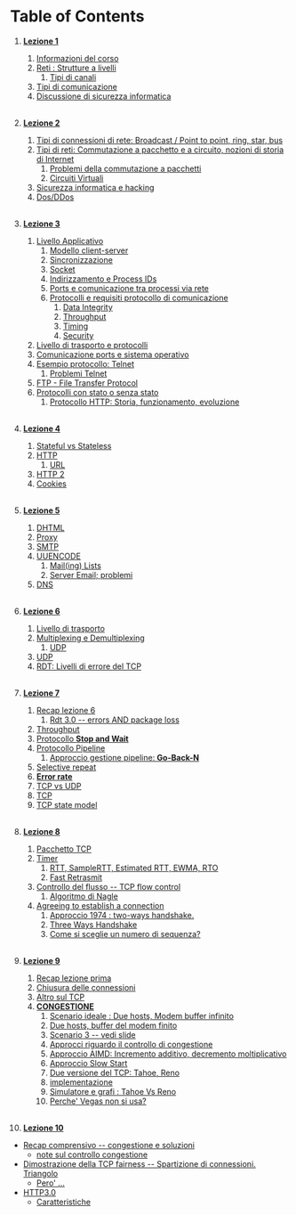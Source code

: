 # Table of Contents

1. [**Lezione 1**](01_04-03-24_reti.md#1-lezione----reti---04-03-24)
   1. [Informazioni del corso](01_04-03-24_reti.md#informazioni-del-corso)
   2. [Reti : Strutture a livelli](01_04-03-24_reti.md#reti--struttura-a-livelli)
      1. [Tipi di canali](01_04-03-24_reti.md#tipi-di-canali)
   3. [Tipi di comunicazione](01_04-03-24_reti.md#tipi-di-comunicazione)
   4. [Discussione di sicurezza informatica](01_04-03-24_reti.md#discussione-di-sicurezza-informatica)<br><br>

2. [**Lezione 2**](02_06-03-24_reti.md#2-lezione---reti-di-calcolatori)
   1. [Tipi di connessioni di rete: Broadcast / Point to point, ring, star, bus](02_06-03-24_reti.md#tipi-di-connessioni-di-rete)
   2. [Tipi di reti: Commutazione a pacchetto e a circuito, nozioni di storia di Internet](02_06-03-24_reti.md#tipi-di-reti)
      1. [Problemi della commutazione a pacchetti](02_06-03-24_reti.md#problemi-della-commutazione-a-pacchetti)
      2. [Circuiti Virtuali](02_06-03-24_reti.md#circuito-virtuale)
   3. [Sicurezza informatica e hacking](02_06-03-24_reti.md#sicurezza)
   4. [Dos/DDos](02_06-03-24_reti.md#attacco-dos)<br><br>
   
3. [**Lezione 3**](03_11-03-24_reti.md#3-lezione----reti)  
   1. [Livello Applicativo](03_11-03-24_reti.md#livello-applicativo)
      1. [Modello client-server](03_11-03-24_reti.md#modello-client---server)
      2. [Sincronizzazione](03_11-03-24_reti.md#sincronizzazione)
      3. [Socket](03_11-03-24_reti.md#socket)
      4. [Indirizzamento e Process IDs](03_11-03-24_reti.md#indirizzamento-e-process-ids)
      5. [Ports e comunicazione tra processi via rete](03_11-03-24_reti.md#ports-e-comunicazione-tra-processi-su-macchine-diverse-collegate-via-rete)
      6. [Protocolli e requisiti protocollo di comunicazione](03_11-03-24_reti.md#protocolli-e-requisiti-del-protocollo-di-comunicazione)
         1. [Data Integrity](03_11-03-24_reti.md#data-integrity)
         2. [Throughput](03_11-03-24_reti.md#throughput)
         3. [Timing](03_11-03-24_reti.md#timing)
         4. [Security](03_11-03-24_reti.md#sicurezza)
   2. [Livello di trasporto e protocolli](03_11-03-24_reti.md#livello-di-trasporto-e-protocolli)
   3. [Comunicazione ports e sistema operativo](03_11-03-24_reti.md#comunicazione-ports-e-sistema-operativo)
   4. [Esempio protocollo: Telnet](03_11-03-24_reti.md#esempio-di-protocollo-telnet)
      1. [Problemi Telnet](03_11-03-24_reti.md#problemi-telnet)
   5. [FTP - File Transfer Protocol](03_11-03-24_reti.md#ftp----file-transfer-protocol)
   6. [Protocolli con stato o senza stato](03_11-03-24_reti.md#protocolli-con-stato-o-senza-stato)
      1. [Protocollo HTTP: Storia, funzionamento, evoluzione](03_11-03-24_reti.md#protocollo-http-storia-funzionamento-evoluzione)<br><br>

4. [**Lezione 4**](04_15-03-24_reti.md#4-lezione----reti-di-calcolatori)
   1. [Stateful vs Stateless](04_15-03-24_reti.md#stateful-vs-stateless)
   2. [HTTP](04_15-03-24_reti.md#http)
       1. [URL](04_15-03-24_reti.md#url)
   3. [HTTP 2](04_15-03-24_reti.md#http-2)
   4. [Cookies](04_15-03-24_reti.md#cookies)<br><br>

5. [**Lezione 5**](05_18-03-24_reti.md#5-lezione----reti-di-calcolatori)
   1. [DHTML](05_18-03-24_reti.md#dhtml)
   2. [Proxy](05_18-03-24_reti.md#proxy)
   3. [SMTP](05_18-03-24_reti.md#smtp)
   4. [UUENCODE](05_18-03-24_reti.md#uuencode)
      1. [Mail(ing) Lists](05_18-03-24_reti.md#mailing-lists)
      2. [Server Email; problemi](05_18-03-24_reti.md#server-email-problemi)
   5. [DNS](05_18-03-24_reti.md#dns)<br><br>

6. [**Lezione 6**](06_22-03-24_reti.md#6-lezione----reti-di-calcolatori)
   1. [Livello di trasporto](06_22-03-24_reti.md#livello-di-trasporto)
   2. [Multiplexing e Demultiplexing](06_22-03-24_reti.md#multiplexing-e-demultiplexing)
      1. [UDP](06_22-03-24_reti.md#udp)
   3. [UDP](06_22-03-24_reti.md#udp)
   4. [RDT: Livelli di errore del TCP](06_22-03-24_reti.md#rdt-livelli-di-errore-del-tcp)<br><br>

7. [**Lezione 7**](07_04-03-24_reti.md#7-lezione----reti-di-calcolatori)
   1. [Recap lezione 6](07_04-03-24_reti.md#recap-lezione-6)
      1. [Rdt 3.0 -- errors AND package loss](07_04-03-24_reti.md#rdt-30----errors-and-package-loss)
   2. [Throughput](07_04-03-24_reti.md#throughput)
   3. [Protocollo **Stop and Wait**](07_04-03-24_reti.md#protocollo-stop-and-wait)
   4. [Protocollo Pipeline](07_04-03-24_reti.md#protocollo-pipeline)
      1. [Approccio gestione pipeline: **Go-Back-N**](07_04-03-24_reti.md#approccio-gestione-pipeline-go-back-n)
   5. [Selective repeat](07_04-03-24_reti.md#selective-repeat)
   6. [**Error rate**](07_04-03-24_reti.md#error-rate)
   7. [TCP vs UDP](07_04-03-24_reti.md#tcp-vs-udp)
   8. [TCP](07_04-03-24_reti.md#tcp)
   9. [TCP state model](07_04-03-24_reti.md#tcp-state-model)<br><br>

8.  [**Lezione 8**](08_05-04-24_reti.md#8-lezione----reti-di-calcolatori)
      1. [Pacchetto TCP](08_05-04-24_reti.md#pacchetto-tcp)
      2. [Timer](08_05-04-24_reti.md#timer)
         1. [RTT, SampleRTT, Estimated RTT, EWMA, RTO](08_05-04-24_reti.md#rtt-samplertt-estimated-rtt-ewma-rto)
         2. [Fast Retrasmit](08_05-04-24_reti.md#fast-retrasmit)
      3. [Controllo del flusso -- TCP flow control](08_05-04-24_reti.md#controllo-del-flusso----tcp-flow-control)
         1. [Algoritmo di Nagle](08_05-04-24_reti.md#algoritmo-di-nagle)
      4. [Agreeing to establish a connection](08_05-04-24_reti.md#agreeing-to-establish-a-connection)
         1. [Approccio 1974 : two-ways handshake.](08_05-04-24_reti.md#approccio-1974--two-ways-handshake)
         2. [Three Ways Handshake](08_05-04-24_reti.md#three-ways-handshake)
         3. [Come si sceglie un numero di sequenza?](08_05-04-24_reti.md#come-si-sceglie-un-numero-di-sequenza)<br><br>

9. [**Lezione 9**](09_10-04-24_reti.md#9-lezione----reti-di-calcolatori)
   1. [Recap lezione prima](09_10-04-24_reti.md#recap-lezione-prima)
   2. [Chiusura delle connessioni](09_10-04-24_reti.md#chiusura-delle-connessioni)
   3. [Altro sul TCP](09_10-04-24_reti.md#altro-sul-tcp)
   4. [**CONGESTIONE**](09_10-04-24_reti.md#congestione)
      1. [Scenario ideale : Due hosts, Modem buffer infinito](09_10-04-24_reti.md#scenario-ideale--due-hosts-modem-buffer-infinito)
      2. [Due hosts, buffer del modem finito](09_10-04-24_reti.md#due-hosts-buffer-del-modem-finito)
      3. [Scenario 3 -- vedi slide](09_10-04-24_reti.md#scenario-3----vedi-slide)
      4. [Approcci riguardo il controllo di congestione](09_10-04-24_reti.md#approcci-riguardo-il-controllo-di-congestione)
      5. [Approccio AIMD: Incremento additivo, decremento moltiplicativo](09_10-04-24_reti.md#approccio-aimd-incremento-additivo-decremento-moltiplicativo)
      6. [Approccio Slow Start](09_10-04-24_reti.md#approccio-slow-start)
      7. [Due versione del TCP: Tahoe, Reno](09_10-04-24_reti.md#due-versione-del-tcp-tahoe-reno)
      8. [implementazione](09_10-04-24_reti.md#implementazione)
      9. [Simulatore e grafi : Tahoe Vs Reno](09_10-04-24_reti.md#simulatore-e-grafi--tahoe-vs-reno)
      10. [Perche' Vegas non si usa?](09_10-04-24_reti.md#perche-vegas-non-si-usa)<br><br>

10. [**Lezione 10**](10_12-04-24_reti.md#10-lezione----reti-di-calcolatori)
- [Recap comprensivo -- congestione e soluzioni](10_12-04-24_reti.md#recap-comprensivo----congestione-e-soluzioni)
    - [note sul controllo congestione](10_12-04-24_reti.md#note-sul-controllo-congestione)
- [Dimostrazione della TCP fairness --  Spartizione di connessioni. Triangolo](10_12-04-24_reti.md#dimostrazione-della-tcp-fairness-----spartizione-di-connessioni-triangolo)
    - [Pero' ...](10_12-04-24_reti.md#pero-)
- [HTTP3.0](10_12-04-24_reti.md#http30)
    - [Caratteristiche](10_12-04-24_reti.md#caratteristiche)<br><br>